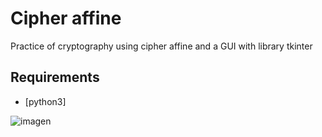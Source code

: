 # Cipher affine
Practice of cryptography using cipher affine and a GUI with library tkinter

## Requirements
- [python3]

![imagen](https://github.com/leocadio624/Cippher-affine/assets/51096985/5964f2ca-acc8-43c6-b7f4-8b6bcbb20806)
